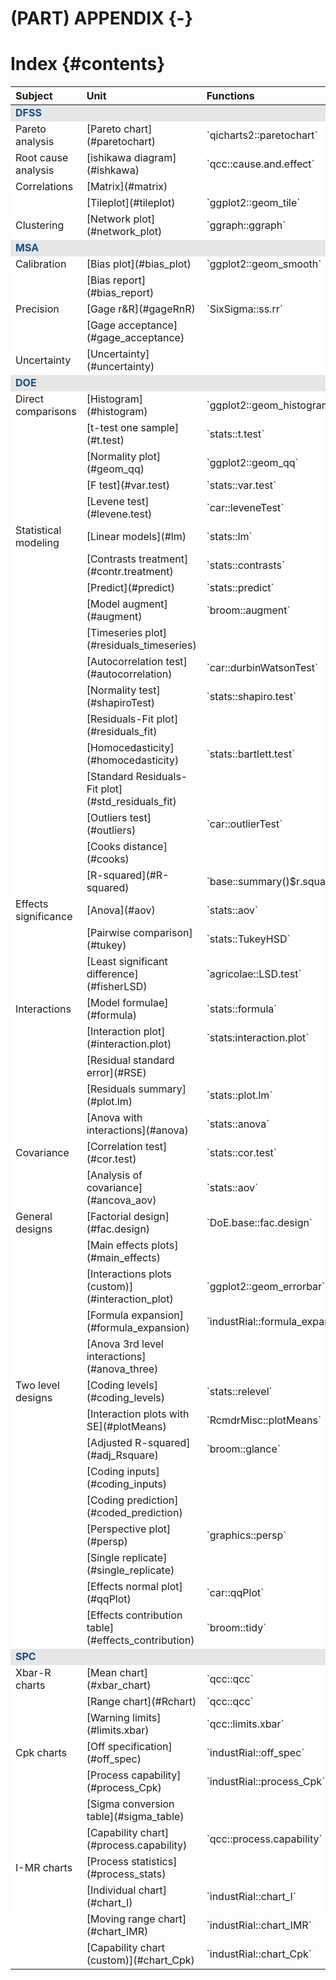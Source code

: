 
# (PART) APPENDIX {-}

# Index {#contents}



<table>
 <thead>
  <tr>
   <th style="text-align:left;"> Subject </th>
   <th style="text-align:left;"> Unit </th>
   <th style="text-align:left;"> Functions </th>
   <th style="text-align:left;"> Datasets </th>
  </tr>
 </thead>
<tbody>
  <tr>
   <td style="text-align:left;background-color: white !important;font-weight: bold;color: #104e8b !important;background-color: #e6e6e6 !important;"> DFSS </td>
   <td style="text-align:left;background-color: white !important;font-weight: bold;color: #104e8b !important;background-color: #e6e6e6 !important;">  </td>
   <td style="text-align:left;background-color: white !important;font-weight: bold;color: #104e8b !important;background-color: #e6e6e6 !important;">  </td>
   <td style="text-align:left;background-color: white !important;font-weight: bold;color: #104e8b !important;background-color: #e6e6e6 !important;">  </td>
  </tr>
  <tr>
   <td style="text-align:left;background-color: white !important;"> Pareto analysis </td>
   <td style="text-align:left;background-color: white !important;"> [Pareto chart](#paretochart) </td>
   <td style="text-align:left;background-color: white !important;"> `qicharts2::paretochart` </td>
   <td style="text-align:left;background-color: white !important;"> dial_control </td>
  </tr>
  <tr>
   <td style="text-align:left;background-color: white !important;"> Root cause analysis </td>
   <td style="text-align:left;background-color: white !important;"> [ishikawa diagram](#ishkawa) </td>
   <td style="text-align:left;background-color: white !important;"> `qcc::cause.and.effect` </td>
   <td style="text-align:left;background-color: white !important;">  </td>
  </tr>
  <tr>
   <td style="text-align:left;background-color: white !important;"> Correlations </td>
   <td style="text-align:left;background-color: white !important;"> [Matrix](#matrix) </td>
   <td style="text-align:left;background-color: white !important;">  </td>
   <td style="text-align:left;background-color: white !important;"> perfume_experiment </td>
  </tr>
  <tr>
   <td style="text-align:left;background-color: white !important;">  </td>
   <td style="text-align:left;background-color: white !important;"> [Tileplot](#tileplot) </td>
   <td style="text-align:left;background-color: white !important;"> `ggplot2::geom_tile` </td>
   <td style="text-align:left;background-color: white !important;">  </td>
  </tr>
  <tr>
   <td style="text-align:left;background-color: white !important;"> Clustering </td>
   <td style="text-align:left;background-color: white !important;"> [Network plot](#network_plot) </td>
   <td style="text-align:left;background-color: white !important;"> `ggraph::ggraph` </td>
   <td style="text-align:left;background-color: white !important;"> perfume_experiment </td>
  </tr>
  <tr>
   <td style="text-align:left;background-color: white !important;font-weight: bold;color: #104e8b !important;background-color: #e6e6e6 !important;"> MSA </td>
   <td style="text-align:left;background-color: white !important;font-weight: bold;color: #104e8b !important;background-color: #e6e6e6 !important;">  </td>
   <td style="text-align:left;background-color: white !important;font-weight: bold;color: #104e8b !important;background-color: #e6e6e6 !important;">  </td>
   <td style="text-align:left;background-color: white !important;font-weight: bold;color: #104e8b !important;background-color: #e6e6e6 !important;">  </td>
  </tr>
  <tr>
   <td style="text-align:left;background-color: white !important;"> Calibration </td>
   <td style="text-align:left;background-color: white !important;"> [Bias plot](#bias_plot) </td>
   <td style="text-align:left;background-color: white !important;"> `ggplot2::geom_smooth` </td>
   <td style="text-align:left;background-color: white !important;"> juice_drymatter </td>
  </tr>
  <tr>
   <td style="text-align:left;background-color: white !important;">  </td>
   <td style="text-align:left;background-color: white !important;"> [Bias report](#bias_report) </td>
   <td style="text-align:left;background-color: white !important;">  </td>
   <td style="text-align:left;background-color: white !important;">  </td>
  </tr>
  <tr>
   <td style="text-align:left;background-color: white !important;"> Precision </td>
   <td style="text-align:left;background-color: white !important;"> [Gage r&amp;R](#gageRnR) </td>
   <td style="text-align:left;background-color: white !important;"> `SixSigma::ss.rr` </td>
   <td style="text-align:left;background-color: white !important;"> tablet_thickness </td>
  </tr>
  <tr>
   <td style="text-align:left;background-color: white !important;">  </td>
   <td style="text-align:left;background-color: white !important;"> [Gage acceptance](#gage_acceptance) </td>
   <td style="text-align:left;background-color: white !important;">  </td>
   <td style="text-align:left;background-color: white !important;">  </td>
  </tr>
  <tr>
   <td style="text-align:left;background-color: white !important;"> Uncertainty </td>
   <td style="text-align:left;background-color: white !important;"> [Uncertainty](#uncertainty) </td>
   <td style="text-align:left;background-color: white !important;">  </td>
   <td style="text-align:left;background-color: white !important;"> tablet_thickness </td>
  </tr>
  <tr>
   <td style="text-align:left;background-color: white !important;font-weight: bold;color: #104e8b !important;background-color: #e6e6e6 !important;"> DOE </td>
   <td style="text-align:left;background-color: white !important;font-weight: bold;color: #104e8b !important;background-color: #e6e6e6 !important;">  </td>
   <td style="text-align:left;background-color: white !important;font-weight: bold;color: #104e8b !important;background-color: #e6e6e6 !important;">  </td>
   <td style="text-align:left;background-color: white !important;font-weight: bold;color: #104e8b !important;background-color: #e6e6e6 !important;">  </td>
  </tr>
  <tr>
   <td style="text-align:left;background-color: white !important;"> Direct comparisons </td>
   <td style="text-align:left;background-color: white !important;"> [Histogram](#histogram) </td>
   <td style="text-align:left;background-color: white !important;"> `ggplot2::geom_histogram` </td>
   <td style="text-align:left;background-color: white !important;"> pet_delivery </td>
  </tr>
  <tr>
   <td style="text-align:left;background-color: white !important;">  </td>
   <td style="text-align:left;background-color: white !important;"> [t-test one sample](#t.test) </td>
   <td style="text-align:left;background-color: white !important;"> `stats::t.test` </td>
   <td style="text-align:left;background-color: white !important;">  </td>
  </tr>
  <tr>
   <td style="text-align:left;background-color: white !important;">  </td>
   <td style="text-align:left;background-color: white !important;"> [Normality plot](#geom_qq) </td>
   <td style="text-align:left;background-color: white !important;"> `ggplot2::geom_qq` </td>
   <td style="text-align:left;background-color: white !important;">  </td>
  </tr>
  <tr>
   <td style="text-align:left;background-color: white !important;">  </td>
   <td style="text-align:left;background-color: white !important;"> [F test](#var.test) </td>
   <td style="text-align:left;background-color: white !important;"> `stats::var.test` </td>
   <td style="text-align:left;background-color: white !important;">  </td>
  </tr>
  <tr>
   <td style="text-align:left;background-color: white !important;">  </td>
   <td style="text-align:left;background-color: white !important;"> [Levene test](#levene.test) </td>
   <td style="text-align:left;background-color: white !important;"> `car::leveneTest` </td>
   <td style="text-align:left;background-color: white !important;">  </td>
  </tr>
  <tr>
   <td style="text-align:left;background-color: white !important;"> Statistical modeling </td>
   <td style="text-align:left;background-color: white !important;"> [Linear models](#lm) </td>
   <td style="text-align:left;background-color: white !important;"> `stats::lm` </td>
   <td style="text-align:left;background-color: white !important;"> ebike_hardening </td>
  </tr>
  <tr>
   <td style="text-align:left;background-color: white !important;">  </td>
   <td style="text-align:left;background-color: white !important;"> [Contrasts treatment](#contr.treatment) </td>
   <td style="text-align:left;background-color: white !important;"> `stats::contrasts` </td>
   <td style="text-align:left;background-color: white !important;">  </td>
  </tr>
  <tr>
   <td style="text-align:left;background-color: white !important;">  </td>
   <td style="text-align:left;background-color: white !important;"> [Predict](#predict) </td>
   <td style="text-align:left;background-color: white !important;"> `stats::predict` </td>
   <td style="text-align:left;background-color: white !important;">  </td>
  </tr>
  <tr>
   <td style="text-align:left;background-color: white !important;">  </td>
   <td style="text-align:left;background-color: white !important;"> [Model augment](#augment) </td>
   <td style="text-align:left;background-color: white !important;"> `broom::augment` </td>
   <td style="text-align:left;background-color: white !important;">  </td>
  </tr>
  <tr>
   <td style="text-align:left;background-color: white !important;">  </td>
   <td style="text-align:left;background-color: white !important;"> [Timeseries plot](#residuals_timeseries) </td>
   <td style="text-align:left;background-color: white !important;">  </td>
   <td style="text-align:left;background-color: white !important;">  </td>
  </tr>
  <tr>
   <td style="text-align:left;background-color: white !important;">  </td>
   <td style="text-align:left;background-color: white !important;"> [Autocorrelation test](#autocorrelation) </td>
   <td style="text-align:left;background-color: white !important;"> `car::durbinWatsonTest` </td>
   <td style="text-align:left;background-color: white !important;">  </td>
  </tr>
  <tr>
   <td style="text-align:left;background-color: white !important;">  </td>
   <td style="text-align:left;background-color: white !important;"> [Normality test](#shapiroTest) </td>
   <td style="text-align:left;background-color: white !important;"> `stats::shapiro.test` </td>
   <td style="text-align:left;background-color: white !important;">  </td>
  </tr>
  <tr>
   <td style="text-align:left;background-color: white !important;">  </td>
   <td style="text-align:left;background-color: white !important;"> [Residuals-Fit plot](#residuals_fit) </td>
   <td style="text-align:left;background-color: white !important;">  </td>
   <td style="text-align:left;background-color: white !important;">  </td>
  </tr>
  <tr>
   <td style="text-align:left;background-color: white !important;">  </td>
   <td style="text-align:left;background-color: white !important;"> [Homocedasticity](#homocedasticity) </td>
   <td style="text-align:left;background-color: white !important;"> `stats::bartlett.test` </td>
   <td style="text-align:left;background-color: white !important;">  </td>
  </tr>
  <tr>
   <td style="text-align:left;background-color: white !important;">  </td>
   <td style="text-align:left;background-color: white !important;"> [Standard Residuals-Fit plot](#std_residuals_fit) </td>
   <td style="text-align:left;background-color: white !important;">  </td>
   <td style="text-align:left;background-color: white !important;">  </td>
  </tr>
  <tr>
   <td style="text-align:left;background-color: white !important;">  </td>
   <td style="text-align:left;background-color: white !important;"> [Outliers test](#outliers) </td>
   <td style="text-align:left;background-color: white !important;"> `car::outlierTest` </td>
   <td style="text-align:left;background-color: white !important;">  </td>
  </tr>
  <tr>
   <td style="text-align:left;background-color: white !important;">  </td>
   <td style="text-align:left;background-color: white !important;"> [Cooks distance](#cooks) </td>
   <td style="text-align:left;background-color: white !important;">  </td>
   <td style="text-align:left;background-color: white !important;">  </td>
  </tr>
  <tr>
   <td style="text-align:left;background-color: white !important;">  </td>
   <td style="text-align:left;background-color: white !important;"> [R-squared](#R-squared) </td>
   <td style="text-align:left;background-color: white !important;"> `base::summary()$r.squared` </td>
   <td style="text-align:left;background-color: white !important;">  </td>
  </tr>
  <tr>
   <td style="text-align:left;background-color: white !important;"> Effects significance </td>
   <td style="text-align:left;background-color: white !important;"> [Anova](#aov) </td>
   <td style="text-align:left;background-color: white !important;"> `stats::aov` </td>
   <td style="text-align:left;background-color: white !important;">  </td>
  </tr>
  <tr>
   <td style="text-align:left;background-color: white !important;">  </td>
   <td style="text-align:left;background-color: white !important;"> [Pairwise comparison](#tukey) </td>
   <td style="text-align:left;background-color: white !important;"> `stats::TukeyHSD` </td>
   <td style="text-align:left;background-color: white !important;">  </td>
  </tr>
  <tr>
   <td style="text-align:left;background-color: white !important;">  </td>
   <td style="text-align:left;background-color: white !important;"> [Least significant difference](#fisherLSD) </td>
   <td style="text-align:left;background-color: white !important;"> `agricolae::LSD.test` </td>
   <td style="text-align:left;background-color: white !important;">  </td>
  </tr>
  <tr>
   <td style="text-align:left;background-color: white !important;"> Interactions </td>
   <td style="text-align:left;background-color: white !important;"> [Model formulae](#formula) </td>
   <td style="text-align:left;background-color: white !important;"> `stats::formula` </td>
   <td style="text-align:left;background-color: white !important;"> solarcell_output </td>
  </tr>
  <tr>
   <td style="text-align:left;background-color: white !important;">  </td>
   <td style="text-align:left;background-color: white !important;"> [Interaction plot](#interaction.plot) </td>
   <td style="text-align:left;background-color: white !important;"> `stats:interaction.plot` </td>
   <td style="text-align:left;background-color: white !important;">  </td>
  </tr>
  <tr>
   <td style="text-align:left;background-color: white !important;">  </td>
   <td style="text-align:left;background-color: white !important;"> [Residual standard error](#RSE) </td>
   <td style="text-align:left;background-color: white !important;">  </td>
   <td style="text-align:left;background-color: white !important;">  </td>
  </tr>
  <tr>
   <td style="text-align:left;background-color: white !important;">  </td>
   <td style="text-align:left;background-color: white !important;"> [Residuals summary](#plot.lm) </td>
   <td style="text-align:left;background-color: white !important;"> `stats::plot.lm` </td>
   <td style="text-align:left;background-color: white !important;">  </td>
  </tr>
  <tr>
   <td style="text-align:left;background-color: white !important;">  </td>
   <td style="text-align:left;background-color: white !important;"> [Anova with interactions](#anova) </td>
   <td style="text-align:left;background-color: white !important;"> `stats::anova` </td>
   <td style="text-align:left;background-color: white !important;">  </td>
  </tr>
  <tr>
   <td style="text-align:left;background-color: white !important;"> Covariance </td>
   <td style="text-align:left;background-color: white !important;"> [Correlation test](#cor.test) </td>
   <td style="text-align:left;background-color: white !important;"> `stats::cor.test` </td>
   <td style="text-align:left;background-color: white !important;"> solarcell_fill </td>
  </tr>
  <tr>
   <td style="text-align:left;background-color: white !important;">  </td>
   <td style="text-align:left;background-color: white !important;"> [Analysis of covariance](#ancova_aov) </td>
   <td style="text-align:left;background-color: white !important;"> `stats::aov` </td>
   <td style="text-align:left;background-color: white !important;">  </td>
  </tr>
  <tr>
   <td style="text-align:left;background-color: white !important;"> General designs </td>
   <td style="text-align:left;background-color: white !important;"> [Factorial design](#fac.design) </td>
   <td style="text-align:left;background-color: white !important;"> `DoE.base::fac.design` </td>
   <td style="text-align:left;background-color: white !important;"> juice_drymatter </td>
  </tr>
  <tr>
   <td style="text-align:left;background-color: white !important;">  </td>
   <td style="text-align:left;background-color: white !important;"> [Main effects plots](#main_effects) </td>
   <td style="text-align:left;background-color: white !important;">  </td>
   <td style="text-align:left;background-color: white !important;">  </td>
  </tr>
  <tr>
   <td style="text-align:left;background-color: white !important;">  </td>
   <td style="text-align:left;background-color: white !important;"> [Interactions plots (custom)](#interaction_plot) </td>
   <td style="text-align:left;background-color: white !important;"> `ggplot2::geom_errorbar` </td>
   <td style="text-align:left;background-color: white !important;">  </td>
  </tr>
  <tr>
   <td style="text-align:left;background-color: white !important;">  </td>
   <td style="text-align:left;background-color: white !important;"> [Formula expansion](#formula_expansion) </td>
   <td style="text-align:left;background-color: white !important;"> `industRial::formula_expansion` </td>
   <td style="text-align:left;background-color: white !important;">  </td>
  </tr>
  <tr>
   <td style="text-align:left;background-color: white !important;">  </td>
   <td style="text-align:left;background-color: white !important;"> [Anova 3rd level interactions](#anova_three) </td>
   <td style="text-align:left;background-color: white !important;">  </td>
   <td style="text-align:left;background-color: white !important;">  </td>
  </tr>
  <tr>
   <td style="text-align:left;background-color: white !important;"> Two level designs </td>
   <td style="text-align:left;background-color: white !important;"> [Coding levels](#coding_levels) </td>
   <td style="text-align:left;background-color: white !important;"> `stats::relevel` </td>
   <td style="text-align:left;background-color: white !important;"> pet_doe </td>
  </tr>
  <tr>
   <td style="text-align:left;background-color: white !important;">  </td>
   <td style="text-align:left;background-color: white !important;"> [Interaction plots with SE](#plotMeans) </td>
   <td style="text-align:left;background-color: white !important;"> `RcmdrMisc::plotMeans` </td>
   <td style="text-align:left;background-color: white !important;">  </td>
  </tr>
  <tr>
   <td style="text-align:left;background-color: white !important;">  </td>
   <td style="text-align:left;background-color: white !important;"> [Adjusted R-squared](#adj_Rsquare) </td>
   <td style="text-align:left;background-color: white !important;"> `broom::glance` </td>
   <td style="text-align:left;background-color: white !important;"> battery_charging </td>
  </tr>
  <tr>
   <td style="text-align:left;background-color: white !important;">  </td>
   <td style="text-align:left;background-color: white !important;"> [Coding inputs](#coding_inputs) </td>
   <td style="text-align:left;background-color: white !important;">  </td>
   <td style="text-align:left;background-color: white !important;">  </td>
  </tr>
  <tr>
   <td style="text-align:left;background-color: white !important;">  </td>
   <td style="text-align:left;background-color: white !important;"> [Coding prediction](#coded_prediction) </td>
   <td style="text-align:left;background-color: white !important;">  </td>
   <td style="text-align:left;background-color: white !important;">  </td>
  </tr>
  <tr>
   <td style="text-align:left;background-color: white !important;">  </td>
   <td style="text-align:left;background-color: white !important;"> [Perspective plot](#persp) </td>
   <td style="text-align:left;background-color: white !important;"> `graphics::persp` </td>
   <td style="text-align:left;background-color: white !important;">  </td>
  </tr>
  <tr>
   <td style="text-align:left;background-color: white !important;">  </td>
   <td style="text-align:left;background-color: white !important;"> [Single replicate](#single_replicate) </td>
   <td style="text-align:left;background-color: white !important;">  </td>
   <td style="text-align:left;background-color: white !important;">  </td>
  </tr>
  <tr>
   <td style="text-align:left;background-color: white !important;">  </td>
   <td style="text-align:left;background-color: white !important;"> [Effects normal plot](#qqPlot) </td>
   <td style="text-align:left;background-color: white !important;"> `car::qqPlot` </td>
   <td style="text-align:left;background-color: white !important;">  </td>
  </tr>
  <tr>
   <td style="text-align:left;background-color: white !important;">  </td>
   <td style="text-align:left;background-color: white !important;"> [Effects contribution table](#effects_contribution) </td>
   <td style="text-align:left;background-color: white !important;"> `broom::tidy` </td>
   <td style="text-align:left;background-color: white !important;">  </td>
  </tr>
  <tr>
   <td style="text-align:left;background-color: white !important;font-weight: bold;color: #104e8b !important;background-color: #e6e6e6 !important;"> SPC </td>
   <td style="text-align:left;background-color: white !important;font-weight: bold;color: #104e8b !important;background-color: #e6e6e6 !important;">  </td>
   <td style="text-align:left;background-color: white !important;font-weight: bold;color: #104e8b !important;background-color: #e6e6e6 !important;">  </td>
   <td style="text-align:left;background-color: white !important;font-weight: bold;color: #104e8b !important;background-color: #e6e6e6 !important;">  </td>
  </tr>
  <tr>
   <td style="text-align:left;background-color: white !important;"> Xbar-R charts </td>
   <td style="text-align:left;background-color: white !important;"> [Mean chart](#xbar_chart) </td>
   <td style="text-align:left;background-color: white !important;"> `qcc::qcc` </td>
   <td style="text-align:left;background-color: white !important;"> syringe_diameter </td>
  </tr>
  <tr>
   <td style="text-align:left;background-color: white !important;">  </td>
   <td style="text-align:left;background-color: white !important;"> [Range chart](#Rchart) </td>
   <td style="text-align:left;background-color: white !important;"> `qcc::qcc` </td>
   <td style="text-align:left;background-color: white !important;">  </td>
  </tr>
  <tr>
   <td style="text-align:left;background-color: white !important;">  </td>
   <td style="text-align:left;background-color: white !important;"> [Warning limits](#limits.xbar) </td>
   <td style="text-align:left;background-color: white !important;"> `qcc::limits.xbar` </td>
   <td style="text-align:left;background-color: white !important;">  </td>
  </tr>
  <tr>
   <td style="text-align:left;background-color: white !important;"> Cpk charts </td>
   <td style="text-align:left;background-color: white !important;"> [Off specification](#off_spec) </td>
   <td style="text-align:left;background-color: white !important;"> `industRial::off_spec` </td>
   <td style="text-align:left;background-color: white !important;"> syringe_diameter </td>
  </tr>
  <tr>
   <td style="text-align:left;background-color: white !important;">  </td>
   <td style="text-align:left;background-color: white !important;"> [Process capability](#process_Cpk) </td>
   <td style="text-align:left;background-color: white !important;"> `industRial::process_Cpk` </td>
   <td style="text-align:left;background-color: white !important;">  </td>
  </tr>
  <tr>
   <td style="text-align:left;background-color: white !important;">  </td>
   <td style="text-align:left;background-color: white !important;"> [Sigma conversion table](#sigma_table) </td>
   <td style="text-align:left;background-color: white !important;">  </td>
   <td style="text-align:left;background-color: white !important;">  </td>
  </tr>
  <tr>
   <td style="text-align:left;background-color: white !important;">  </td>
   <td style="text-align:left;background-color: white !important;"> [Capability chart](#process.capability) </td>
   <td style="text-align:left;background-color: white !important;"> `qcc::process.capability` </td>
   <td style="text-align:left;background-color: white !important;">  </td>
  </tr>
  <tr>
   <td style="text-align:left;background-color: white !important;"> I-MR charts </td>
   <td style="text-align:left;background-color: white !important;"> [Process statistics](#process_stats) </td>
   <td style="text-align:left;background-color: white !important;">  </td>
   <td style="text-align:left;background-color: white !important;"> tablet_weight </td>
  </tr>
  <tr>
   <td style="text-align:left;background-color: white !important;">  </td>
   <td style="text-align:left;background-color: white !important;"> [Individual chart](#chart_I) </td>
   <td style="text-align:left;background-color: white !important;"> `industRial::chart_I` </td>
   <td style="text-align:left;background-color: white !important;">  </td>
  </tr>
  <tr>
   <td style="text-align:left;">  </td>
   <td style="text-align:left;"> [Moving range chart](#chart_IMR) </td>
   <td style="text-align:left;"> `industRial::chart_IMR` </td>
   <td style="text-align:left;">  </td>
  </tr>
  <tr>
   <td style="text-align:left;">  </td>
   <td style="text-align:left;"> [Capability chart (custom)](#chart_Cpk) </td>
   <td style="text-align:left;"> `industRial::chart_Cpk` </td>
   <td style="text-align:left;">  </td>
  </tr>
</tbody>
</table>

